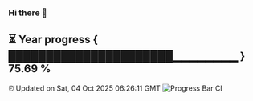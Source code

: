 ### Hi there 👋
⏳ Year progress { ██████████████████████▁▁▁▁▁▁▁▁ } 75.69 %
---
⏰ Updated on Sat, 04 Oct 2025 06:26:11 GMT
![Progress Bar CI](https://github.com/liununu/liununu/workflows/Progress%20Bar%20CI/badge.svg)
